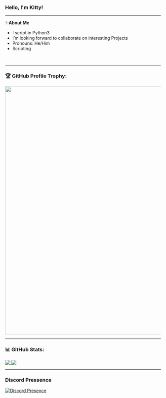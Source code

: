 ### Hello, I'm Kitty!



---

✨**About Me**
<br />


- I script in Python3
- I’m looking forward to collaborate on interesting Projects
- Pronouns: He/Him
- Scripting 

<br/>

---

### 🏆 GitHub Profile Trophy:
<a href="trophy indeed a yes">
  <img width=800 src="https://github-profile-trophy.vercel.app/?username=KittySmh&column=8&theme=discord&no-frame=true&no-bg=true"/>
</a>

---

### 📊 GitHub Stats:
<a href="yes">
  <img align="center" src="https://github-readme-stats.vercel.app/api?username=kittysmh&theme=github_dark&show_icons=true&count_private=true" />
</a>
<a href="again, yes">
  <img align="center" src="https://github-readme-stats.vercel.app/api/top-langs/?username=kittysmh&layout=compact" />
</a>

---

### Discord Pressence
[![Discord Presence](https://lanyard.cnrad.dev/api/484318483258015754?theme=dark&bg=809ecf&animated=true&hideDiscrim=true&borderRadius=30px)](https://discord.com/users/484318483258015754)


